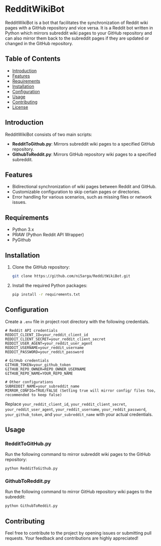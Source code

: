 # RedditWikiBot
RedditWikiBot is a bot that facilitates the synchronization of Reddit wiki pages with a GitHub repository and vice versa.
It is a Reddit bot written in Python which mirrors subreddit wiki pages to your GitHub repository and can also mirror them back to the subreddit pages if they are updated or changed in the GitHub repository.

## Table of Contents
- [Introduction](#introduction)
- [Features](#features)
- [Requirements](#requirements)
- [Installation](#installation)
- [Configuration](#configuration)
- [Usage](#usage)
- [Contributing](#contributing)
- [License](#license)

## Introduction

RedditWikiBot consists of two main scripts:
- **RedditToGithub.py**: Mirrors subreddit wiki pages to a specified GitHub repository.
- **GithubToReddit.py**: Mirrors GitHub repository wiki pages to a specified subreddit.

## Features

- Bidirectional synchronization of wiki pages between Reddit and GitHub.
- Customizable configuration to skip certain pages or directories.
- Error handling for various scenarios, such as missing files or network issues.

## Requirements

- Python 3.x
- PRAW (Python Reddit API Wrapper)
- PyGithub

## Installation

1. Clone the GitHub repository:

   ```bash
   git clone https://github.com/ni5arga/RedditWikiBot.git
   ```
2. Install the required Python packages:
   ```bash
   pip install -r requirements.txt
   ```

## Configuration

Create a `.env` file in project root directory with the following credentials.

```env
# Reddit API credentials
REDDIT_CLIENT_ID=your_reddit_client_id
REDDIT_CLIENT_SECRET=your_reddit_client_secret
REDDIT_USER_AGENT=your_reddit_user_agent
REDDIT_USERNAME=your_reddit_username
REDDIT_PASSWORD=your_reddit_password

# GitHub credentials
GITHUB_TOKEN=your_github_token
GITHUB_REPO_OWNER=REPO_OWNER_USERNAME
GITHUB_REPO_NAME=YOUR_REPO_NAME

# Other configurations
SUBREDDIT_NAME=your_subreddit_name
MIRROR_CONFIG=TRUE/FALSE (Setting true will mirror config/ files too, recommended to keep false)
```
Replace `your_reddit_client_id`, `your_reddit_client_secret`, `your_reddit_user_agent`, `your_reddit_username`, `your_reddit_password`, `your_github_token`, and `your_subreddit_name` with your actual credentials.
 
## Usage 
### RedditToGitHub.py
Run the following command to mirror subreddit wiki pages to the GitHub repository:

```bash
python RedditToGithub.py
```
### GithubToReddit.py
Run the following command to mirror GitHub repository wiki pages to the subreddit:

```bash
python GithubToReddit.py
```

## Contributing
Feel free to contribute to the project by opening issues or submitting pull requests. Your feedback and contributions are highly appreciated!


